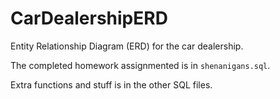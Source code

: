 # CarDealershipERD

Entity Relationship Diagram (ERD) for the car dealership.

The completed homework assignmented is in `shenanigans.sql`. 

Extra functions and stuff is in the other SQL files.  
